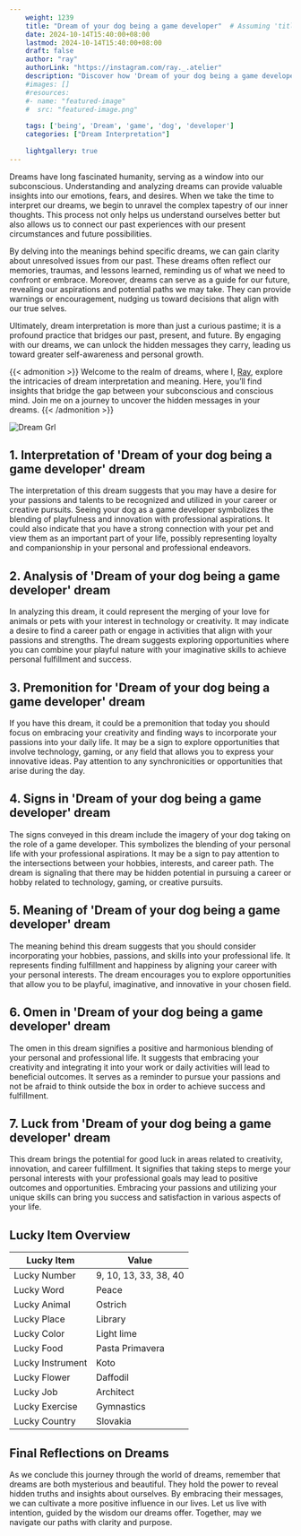 ```yaml
---
    weight: 1239
    title: "Dream of your dog being a game developer"  # Assuming 'title' column exists
    date: 2024-10-14T15:40:00+08:00
    lastmod: 2024-10-14T15:40:00+08:00
    draft: false
    author: "ray"
    authorLink: "https://instagram.com/ray._.atelier"
    description: "Discover how 'Dream of your dog being a game developer' can interpret your future and uncover its significant meanings in your life."
    #images: []
    #resources:
    #- name: "featured-image"
    #  src: "featured-image.png"
    
    tags: ['being', 'Dream', 'game', 'dog', 'developer']
    categories: ["Dream Interpretation"]
    
    lightgallery: true
---
```

    
Dreams have long fascinated humanity, serving as a window into our subconscious. Understanding and analyzing dreams can provide valuable insights into our emotions, fears, and desires. When we take the time to interpret our dreams, we begin to unravel the complex tapestry of our inner thoughts. This process not only helps us understand ourselves better but also allows us to connect our past experiences with our present circumstances and future possibilities.

By delving into the meanings behind specific dreams, we can gain clarity about unresolved issues from our past. These dreams often reflect our memories, traumas, and lessons learned, reminding us of what we need to confront or embrace. Moreover, dreams can serve as a guide for our future, revealing our aspirations and potential paths we may take. They can provide warnings or encouragement, nudging us toward decisions that align with our true selves.

Ultimately, dream interpretation is more than just a curious pastime; it is a profound practice that bridges our past, present, and future. By engaging with our dreams, we can unlock the hidden messages they carry, leading us toward greater self-awareness and personal growth.

{{< admonition >}}
Welcome to the realm of dreams, where I, [Ray](https://instagram.com/ray._.atelier), explore the intricacies of dream interpretation and meaning. Here, you’ll find insights that bridge the gap between your subconscious and conscious mind. Join me on a journey to uncover the hidden messages in your dreams.
{{< /admonition >}}

![Dream Grl](https://cdn.pixabay.com/photo/2017/11/02/03/35/gothic-2910057_1280.jpg "Dream Grl")

## 1. Interpretation of 'Dream of your dog being a game developer' dream

The interpretation of this dream suggests that you may have a desire for your passions and talents to be recognized and utilized in your career or creative pursuits. Seeing your dog as a game developer symbolizes the blending of playfulness and innovation with professional aspirations. It could also indicate that you have a strong connection with your pet and view them as an important part of your life, possibly representing loyalty and companionship in your personal and professional endeavors.

## 2. Analysis of 'Dream of your dog being a game developer' dream

In analyzing this dream, it could represent the merging of your love for animals or pets with your interest in technology or creativity. It may indicate a desire to find a career path or engage in activities that align with your passions and strengths. The dream suggests exploring opportunities where you can combine your playful nature with your imaginative skills to achieve personal fulfillment and success.

## 3. Premonition for 'Dream of your dog being a game developer' dream

If you have this dream, it could be a premonition that today you should focus on embracing your creativity and finding ways to incorporate your passions into your daily life. It may be a sign to explore opportunities that involve technology, gaming, or any field that allows you to express your innovative ideas. Pay attention to any synchronicities or opportunities that arise during the day.

## 4. Signs in 'Dream of your dog being a game developer' dream

The signs conveyed in this dream include the imagery of your dog taking on the role of a game developer. This symbolizes the blending of your personal life with your professional aspirations. It may be a sign to pay attention to the intersections between your hobbies, interests, and career path. The dream is signaling that there may be hidden potential in pursuing a career or hobby related to technology, gaming, or creative pursuits.

## 5. Meaning of 'Dream of your dog being a game developer' dream

The meaning behind this dream suggests that you should consider incorporating your hobbies, passions, and skills into your professional life. It represents finding fulfillment and happiness by aligning your career with your personal interests. The dream encourages you to explore opportunities that allow you to be playful, imaginative, and innovative in your chosen field.

## 6. Omen in 'Dream of your dog being a game developer' dream

The omen in this dream signifies a positive and harmonious blending of your personal and professional life. It suggests that embracing your creativity and integrating it into your work or daily activities will lead to beneficial outcomes. It serves as a reminder to pursue your passions and not be afraid to think outside the box in order to achieve success and fulfillment.

## 7. Luck from 'Dream of your dog being a game developer' dream

This dream brings the potential for good luck in areas related to creativity, innovation, and career fulfillment. It signifies that taking steps to merge your personal interests with your professional goals may lead to positive outcomes and opportunities. Embracing your passions and utilizing your unique skills can bring you success and satisfaction in various aspects of your life.

## Lucky Item Overview
| Lucky Item          | Value              |
|---------------|--------------------|
| Lucky Number        | 9, 10, 13, 33, 38, 40  |
| Lucky Word          | Peace |
| Lucky Animal        | Ostrich |
| Lucky Place         | Library     |
| Lucky Color         | Light lime     |
| Lucky Food          | Pasta Primavera      |
| Lucky Instrument    | Koto |
| Lucky Flower        | Daffodil    |
| Lucky Job           | Architect       |
| Lucky Exercise      | Gymnastics  |
| Lucky Country       | Slovakia    |


##  Final Reflections on Dreams

As we conclude this journey through the world of dreams, remember that dreams are both mysterious and beautiful. They hold the power to reveal hidden truths and insights about ourselves. By embracing their messages, we can cultivate a more positive influence in our lives. Let us live with intention, guided by the wisdom our dreams offer. Together, may we navigate our paths with clarity and purpose.
